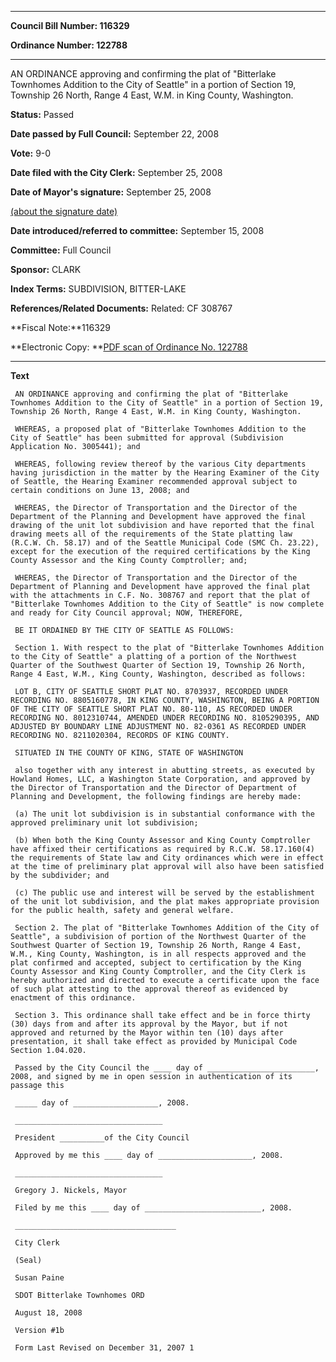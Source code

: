 

********

**Council Bill Number: 116329**
   
**Ordinance Number: 122788**
********

 AN ORDINANCE approving and confirming the plat of "Bitterlake Townhomes Addition to the City of Seattle" in a portion of Section 19, Township 26 North, Range 4 East, W.M. in King County, Washington.

**Status:** Passed
   
**Date passed by Full Council:** September 22, 2008
   
**Vote:** 9-0
   
**Date filed with the City Clerk:** September 25, 2008
   
**Date of Mayor's signature:** September 25, 2008
   
[(about the signature date)](/~public/approvaldate.htm)
   
   
   
**Date introduced/referred to committee:** September 15, 2008
   
**Committee:** Full Council
   
**Sponsor:** CLARK
   
   
**Index Terms:** SUBDIVISION, BITTER-LAKE

**References/Related Documents:** Related: CF 308767

**Fiscal Note:**116329

**Electronic Copy: **[PDF scan of Ordinance No. 122788](/~archives/Ordinances/Ord_122788.pdf)

********

**Text**
   
```
 AN ORDINANCE approving and confirming the plat of "Bitterlake Townhomes Addition to the City of Seattle" in a portion of Section 19, Township 26 North, Range 4 East, W.M. in King County, Washington.

 WHEREAS, a proposed plat of "Bitterlake Townhomes Addition to the City of Seattle" has been submitted for approval (Subdivision Application No. 3005441); and

 WHEREAS, following review thereof by the various City departments having jurisdiction in the matter by the Hearing Examiner of the City of Seattle, the Hearing Examiner recommended approval subject to certain conditions on June 13, 2008; and

 WHEREAS, the Director of Transportation and the Director of the Department of the Planning and Development have approved the final drawing of the unit lot subdivision and have reported that the final drawing meets all of the requirements of the State platting law (R.C.W. Ch. 58.17) and of the Seattle Municipal Code (SMC Ch. 23.22), except for the execution of the required certifications by the King County Assessor and the King County Comptroller; and;

 WHEREAS, the Director of Transportation and the Director of the Department of Planning and Development have approved the final plat with the attachments in C.F. No. 308767 and report that the plat of "Bitterlake Townhomes Addition to the City of Seattle" is now complete and ready for City Council approval; NOW, THEREFORE,

 BE IT ORDAINED BY THE CITY OF SEATTLE AS FOLLOWS:

 Section 1. With respect to the plat of "Bitterlake Townhomes Addition to the City of Seattle" a platting of a portion of the Northwest Quarter of the Southwest Quarter of Section 19, Township 26 North, Range 4 East, W.M., King County, Washington, described as follows:

 LOT B, CITY OF SEATTLE SHORT PLAT NO. 8703937, RECORDED UNDER RECORDING NO. 8805160778, IN KING COUNTY, WASHINGTON, BEING A PORTION OF THE CITY OF SEATTLE SHORT PLAT NO. 80-110, AS RECORDED UNDER RECORDING NO. 8012310744, AMENDED UNDER RECORDING NO. 8105290395, AND ADJUSTED BY BOUNDARY LINE ADJUSTMENT NO. 82-0361 AS RECORDED UNDER RECORDING NO. 8211020304, RECORDS OF KING COUNTY.

 SITUATED IN THE COUNTY OF KING, STATE OF WASHINGTON

 also together with any interest in abutting streets, as executed by Howland Homes, LLC, a Washington State Corporation, and approved by the Director of Transportation and the Director of Department of Planning and Development, the following findings are hereby made:

 (a) The unit lot subdivision is in substantial conformance with the approved preliminary unit lot subdivision;

 (b) When both the King County Assessor and King County Comptroller have affixed their certifications as required by R.C.W. 58.17.160(4) the requirements of State law and City ordinances which were in effect at the time of preliminary plat approval will also have been satisfied by the subdivider; and

 (c) The public use and interest will be served by the establishment of the unit lot subdivision, and the plat makes appropriate provision for the public health, safety and general welfare.

 Section 2. The plat of "Bitterlake Townhomes Addition of the City of Seattle", a subdivision of portion of the Northwest Quarter of the Southwest Quarter of Section 19, Township 26 North, Range 4 East, W.M., King County, Washington, is in all respects approved and the plat confirmed and accepted, subject to certification by the King County Assessor and King County Comptroller, and the City Clerk is hereby authorized and directed to execute a certificate upon the face of such plat attesting to the approval thereof as evidenced by enactment of this ordinance.

 Section 3. This ordinance shall take effect and be in force thirty (30) days from and after its approval by the Mayor, but if not approved and returned by the Mayor within ten (10) days after presentation, it shall take effect as provided by Municipal Code Section 1.04.020.

 Passed by the City Council the ____ day of ________________________, 2008, and signed by me in open session in authentication of its passage this

 _____ day of ___________________, 2008.

 _________________________________

 President __________of the City Council

 Approved by me this ____ day of _____________________, 2008.

 _________________________________

 Gregory J. Nickels, Mayor

 Filed by me this ____ day of __________________________, 2008.

 ____________________________________

 City Clerk

 (Seal)

 Susan Paine

 SDOT Bitterlake Townhomes ORD

 August 18, 2008

 Version #1b

 Form Last Revised on December 31, 2007 1

```
